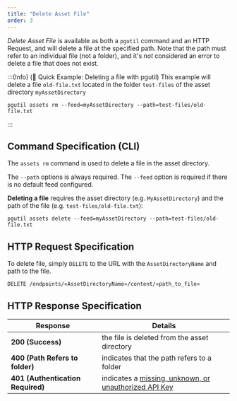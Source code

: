 ```yaml
---
title: "Delete Asset File"
order: 3
---
```


*Delete Asset File* is available as both a `pgutil` command and an HTTP Request, and will delete a file at the specified path. Note that the path must refer to an individual file (not a folder), and it's *not* considered an error to delete a file that does not exist. 

:::(Info) (🚀 Quick Example: Deleting a file with pgutil)
This example will delete a file `old-file.txt` located in the folder `test-files` of the asset directory `myAssetDirectory`
```
pgutil assets rm --feed=myAssetDirectory --path=test-files/old-file.txt
```
:::

## Command Specification (CLI)
The `assets rm` command is used to delete a file in the asset directory.

The `--path` options is always required. The `--feed` option is required if there is no default feed configured.

**Deleting a file** requires the asset directory (e.g. `MyAssetDirectory`) and the path of the file (e.g. `test-files/old-file.txt`):
```
pgutil assets delete --feed=myAssetDirectory --path=test-files/old-file.txt
```

## HTTP Request Specification
To delete file, simply `DELETE` to the URL with the `AssetDirectoryName` and path to the file.

```
DELETE /endpoints/«AssetDirectoryName»/content/«path_to_file»
```

## HTTP Response Specification

| Response | Details |
| --- | --- |
| **200 (Success)** | the file is deleted from the asset directory |
| **400 (Path Refers to folder)** | indicates that the path refers to a folder |
| **401 (Authentication Required)** | indicates a [missing, unknown, or unauthorized API Key](/docs/proget/reference-api/proget-api-assets#authentication) |
